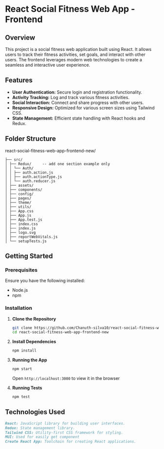 # React Social Fitness Web App - Frontend

## Overview
This project is a social fitness web application built using React. It allows users to track their fitness activities, set goals, and interact with other users. The frontend leverages modern web technologies to create a seamless and interactive user experience.

## Features
- **User Authentication:** Secure login and registration functionality.
- **Activity Tracking:** Log and track various fitness activities.
- **Social Interaction:** Connect and share progress with other users.
- **Responsive Design:** Optimized for various screen sizes using Tailwind CSS.
- **State Management:** Efficient state handling with React hooks and Redux.

## Folder Structure
react-social-fitness-web-app-frontend-new/
```shell
├── src/
│ ├── Redux/     -- add one section example only
│ │ └── Auth/
│ │ ├── auth.action.js
│ │ ├── auth.actionType.js
│ │ └── auth.reducer.js
│ ├── assets/
│ ├── components/
│ ├── config/
│ ├── pages/
│ ├── theme/
│ ├── utils/
│ ├── App.css
│ ├── App.js
│ ├── App.test.js
│ ├── index.css
│ ├── index.js
│ ├── logo.svg
│ ├── reportWebVitals.js
│ └── setupTests.js
```

## Getting Started

### Prerequisites
Ensure you have the following installed:
- Node.js
- npm

### Installation
1. **Clone the Repository**
   ```bash
   git clone https://github.com/Chanuth-silva10/react-social-fitness-web-app-frontend-new.git
   cd react-social-fitness-web-app-frontend-new

2. **Install Dependencies**
   ```bash
   npm install
   ```
   
3. **Running the App**
   ```bash
   npm start
   ```

   Open `http://localhost:3000` to view it in the browser
   
5. **Running Tests**
   ```bash
   npm test

   ```
## Technologies Used
```markdown
React: JavaScript library for building user interfaces.
Redux: State management library.
Tailwind CSS: Utility-first CSS framework for styling.
MUI: Used for easily get component
Create React App: Toolchain for creating React applications.
```
